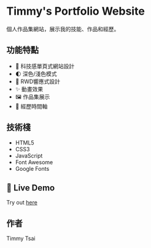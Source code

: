 # Timmy's Portfolio Website

個人作品集網站，展示我的技能、作品和經歷。

## 功能特點

- 🎨 科技感單頁式網站設計
- 🌓 深色/淺色模式
- 📱 RWD響應式設計
- ✨ 動畫效果
- 🖼️ 作品集展示
- 📝 經歷時間軸

## 技術棧

- HTML5
- CSS3
- JavaScript
- Font Awesome
- Google Fonts

## 🚀 Live Demo

Try out [here](https://timmyjun.github.io/my_personal_website/)

## 作者

Timmy Tsai 